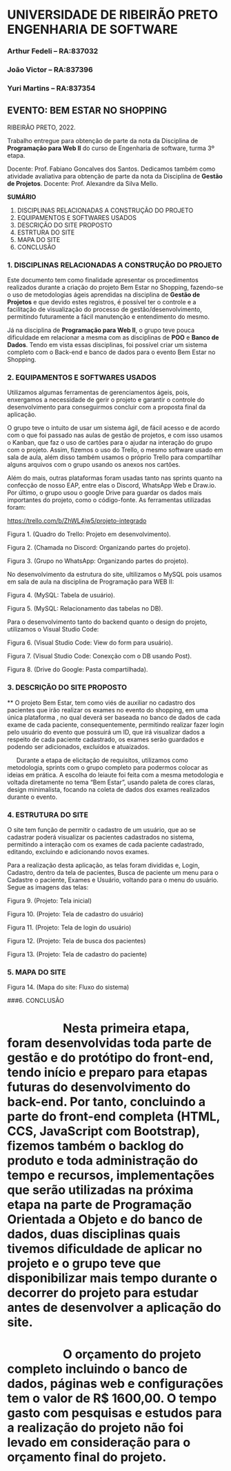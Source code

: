 # UNIVERSIDADE DE RIBEIRÃO PRETO ENGENHARIA DE SOFTWARE

### Arthur Fedeli – RA:837032 
### João Victor – RA:837396 
### Yuri Martins – RA:837354

## EVENTO: BEM ESTAR NO SHOPPING

RIBEIRÃO PRETO, 2022.

Trabalho entregue para obtenção de parte da nota da Disciplina de **Programação para Web II** do curso de Engenharia de software, turma 3º etapa.

Docente: Prof. Fabiano Goncalves dos Santos. Dedicamos também como atividade avaliativa para obtenção de parte da nota da Disciplina de **Gestão de Projetos**. Docente: Prof. Alexandre da Silva Mello.

**SUMÁRIO**

1. DISCIPLINAS RELACIONADAS A CONSTRUÇÃO DO PROJETO
2. EQUIPAMENTOS E SOFTWARES USADOS
3. DESCRIÇÃO DO SITE PROPOSTO
4. ESTRTURA DO SITE
5. MAPA DO SITE
6. CONCLUSÃO

### 1.  DISCIPLINAS RELACIONADAS A CONSTRUÇÃO DO PROJETO

Este documento tem como finalidade apresentar os procedimentos realizados durante a criação do projeto Bem Estar no Shopping, fazendo-se o uso de metodologias ágeis aprendidas na disciplina de **Gestão de Projetos** e que devido estes registros, é possível ter o controle e a facilitação de visualização do processo de gestão/desenvolvimento, permitindo futuramente a fácil manutenção e entendimento do mesmo.

Já na disciplina de **Programação para Web II**, o grupo teve pouca dificuldade em relacionar a mesma com as disciplinas de **POO** e **Banco de Dados**. Tendo em vista essas disciplinas, foi possível criar um sistema completo com o Back-end e banco de dados para o evento Bem Estar no Shopping.

### 2. EQUIPAMENTOS E SOFTWARES USADOS

Utilizamos algumas ferramentas de gerenciamentos ágeis, pois, enxergamos a necessidade de gerir o projeto e garantir o controle do desenvolvimento para conseguirmos concluir com a proposta final da aplicação.

O grupo teve o intuito de usar um sistema ágil, de fácil acesso e de acordo com o que foi passado nas aulas de gestão de projetos, e com isso usamos o Kanban, que faz o uso de cartões para o ajudar na interação do grupo com o projeto. Assim, fizemos o uso do Trello, o mesmo software usado em sala de aula, além disso também usamos o próprio Trello para compartilhar alguns arquivos com o grupo usando os anexos nos cartões.

Além do mais, outras plataformas foram usadas tanto nas sprints quanto na confecção de nosso EAP, entre elas o Discord, WhatsApp Web e Draw.io. Por último, o grupo usou o google Drive para guardar os dados mais importantes do projeto, como o código-fonte. As ferramentas utilizadas foram:


<https://trello.com/b/ZhWL4jw5/projeto-integrado>

Figura 1. (Quadro do Trello: Projeto em desenvolvimento).






Figura 2. (Chamada no Discord: Organizando partes do projeto).






Figura 3. (Grupo no WhatsApp: Organizando partes do projeto).


No desenvolvimento da estrutura do site, ultilizamos o MySQL pois usamos em sala de aula na disciplina de Programação para WEB II:


Figura 4. (MySQL: Tabela de usuário).




Figura 5. (MySQL: Relacionamento das tabelas no DB).

Para o desenvolvimento tanto do backend quanto o design do projeto, utilizamos o Visual Studio Code:

Figura 6. (Visual Studio Code: View do form para usuário).







Figura 7. (Visual Studio Code: Conexção com o DB usando Post).






Figura 8. (Drive do Google: Pasta compartilhada).








### 3. DESCRIÇÃO DO SITE PROPOSTO

**	O projeto Bem Estar, tem como viés de auxiliar no cadastro dos pacientes que irão realizar os exames no evento do shopping, em uma única plataforma , no qual deverá ser baseada no banco de dados de cada exame de cada paciente, consequentemente, permitindo realizar fazer login pelo usuário do evento que possuirá um ID, que irá visualizar dados a respeito de cada paciente cadastrado, os exames serão guardados e podendo ser adicionados, excluídos e atuaizados.

`	`Durante a etapa de elicitação de requisitos, utilizamos como metodologia, sprints com o grupo completo para podermos colocar as ideias em prática. A escolha do leiaute foi feita com a mesma metodologia e voltada diretamente no tema “Bem Estar”, usando paleta de cores claras, design minimalista, focando na coleta de dados dos exames realizados durante o evento.






### 4. ESTRUTURA DO SITE

O site tem função de permitir o cadastro de um usuário, que ao se cadastrar poderá visualizar os pacientes cadastrados no sistema, permitindo a interação com os exames de cada paciente cadastrado, editando, excluindo e adicionando novos exames.

Para a realização desta aplicação, as telas foram divididas e, Login, Cadastro, dentro da tela de pacientes, Busca de paciente um menu para o Cadastre o paciente,  Exames e Usuário, voltando para o menu do usuário. Segue as imagens das telas:



Figura 9. (Projeto: Tela inicial)

Figura 10. (Projeto: Tela de cadastro do usuário)

Figura 11. (Projeto: Tela de login do usuário)

Figura 12. (Projeto: Tela de busca dos pacientes)

Figura 13. (Projeto: Tela de cadastro do paciente)

### 5. MAPA DO SITE

Figura 14. (Mapa do site: Fluxo do sistema)

###6. CONCLUSÃO
#
# `			`Nesta primeira etapa, foram desenvolvidas toda parte de gestão e do protótipo do front-end, tendo início e preparo para etapas futuras do desenvolvimento do back-end. Por tanto, concluindo a parte do front-end completa (HTML, CCS, JavaScript com Bootstrap), fizemos também o backlog do produto e toda administração do tempo e recursos, implementações que serão utilizadas na próxima etapa na parte de Programação Orientada a Objeto e do banco de dados, duas disciplinas quais tivemos dificuldade de aplicar no projeto e o grupo teve que disponibilizar mais tempo durante o decorrer do projeto para estudar antes de desenvolver a aplicação do site.
# `			`O orçamento do projeto completo incluindo o banco de dados, páginas web e configurações tem o valor de R$ 1600,00. O tempo gasto com pesquisas e estudos para a realização do projeto não foi levado em consideração para o orçamento final do projeto.
